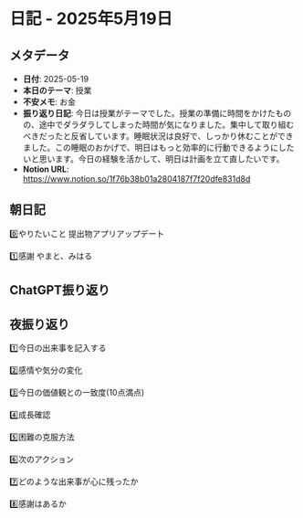 # 日記 - 2025年5月19日

## メタデータ
- **日付**: 2025-05-19
- **本日のテーマ**: 授業
- **不安メモ**: お金
- **振り返り日記**: 今日は授業がテーマでした。授業の準備に時間をかけたものの、途中でダラダラしてしまった時間が気になりました。集中して取り組むべきだったと反省しています。睡眠状況は良好で、しっかり休むことができました。この睡眠のおかげで、明日はもっと効率的に行動できるようにしたいと思います。今日の経験を活かして、明日は計画を立て直したいです。
- **Notion URL**: https://www.notion.so/1f76b38b01a2804187f7f20dfe831d8d

## 朝日記
0️⃣やりたいこと
提出物アプリアップデート

1️⃣感謝
やまと、みはる

## ChatGPT振り返り


## 夜振り返り
1️⃣今日の出来事を記入する

2️⃣感情や気分の変化

3️⃣今日の価値観との一致度(10点満点)

4️⃣成長確認

5️⃣困難の克服方法

6️⃣次のアクション

7️⃣どのような出来事が心に残ったか

8️⃣感謝はあるか